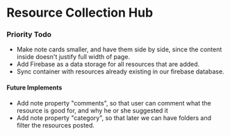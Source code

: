 # Resource Collection Hub

### Priority Todo

- Make note cards smaller, and have them side by side, since the content inside doesn't justify full width of page.
- Add Firebase as a data storage for all resources that are added.
- Sync container with resources already existing in our firebase database.

#### Future Implements

- Add note property "comments", so that user can comment what the resource is good for, and why he or she suggested it
- Add note property "category", so that later we can have folders and filter the resources posted.
